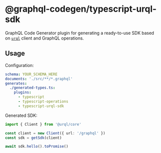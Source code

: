 # @graphql-codegen/typescript-urql-sdk

GraphQL Code Generator plugin for generating a ready-to-use SDK based on [`urql`](https://npmjs.com/package/@urql/core) client and GraphQL operations.

## Usage

Configuration:

```yml
schema: YOUR_SCHEMA_HERE
documents: './src/**/*.graphql'
generates:
  ./generated-types.ts:
    plugins:
      - typescript
      - typescript-operations
      - typescript-urql-sdk
```

Generated SDK:

```ts
import { Client } from '@urql/core'

const client = new Client({ url: '/graphql' })
const sdk = getSdk(client)

await sdk.hello().toPromise()
```
